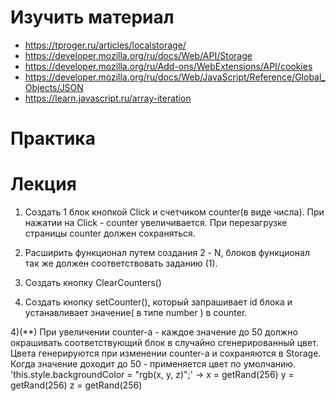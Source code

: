 # Изучить материал

+ https://tproger.ru/articles/localstorage/
+ https://developer.mozilla.org/ru/docs/Web/API/Storage
+ https://developer.mozilla.org/ru/Add-ons/WebExtensions/API/cookies
+ https://developer.mozilla.org/ru/docs/Web/JavaScript/Reference/Global_Objects/JSON
+ https://learn.javascript.ru/array-iteration

# Практика

# Лекция

1) Создать 1 блок кнопкой Click и счетчиком counter(в виде числа).
При нажатии на Click - counter увеличивается.
При перезагрузке страницы counter должен сохраняться.

2) Расширить функционал путем создания 2 - N, блоков функционал так же должен соответствовать заданию (1).

2) Создать кнопку ClearCounters()

3) Создать кнопку setCounter(), который запрашивает id блока и устанавливает значение( в типе number ) в counter.

4)(**) При увеличении counter-а - каждое значение до 50 должно окрашивать соответствующий блок в случайно сгенерированный цвет. Цвета генерируются при изменении counter-a и сохраняются в Storage. Когда значение доходит до 50 - применяется цвет по умолчанию. 'this.style.backgroundColor = "rgb(x, y, z)";' -> x = getRand(256) y = getRand(256) z = getRand(256)